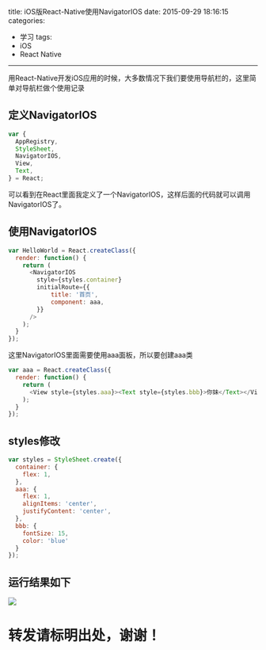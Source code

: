title: iOS版React-Native使用NavigatorIOS
date: 2015-09-29 18:16:15
categories:
- 学习
tags:
- iOS
- React Native
---
用React-Native开发iOS应用的时候，大多数情况下我们要使用导航栏的，这里简单对导航栏做个使用记录

## 定义NavigatorIOS

~~~javascript
var {
  AppRegistry,
  StyleSheet,
  NavigatorIOS,
  View,
  Text,
} = React;

~~~
<!--more-->

可以看到在React里面我定义了一个NavigatorIOS，这样后面的代码就可以调用NavigatorIOS了。

## 使用NavigatorIOS

~~~javascript
var HelloWorld = React.createClass({
  render: function() {
    return (
      <NavigatorIOS
        style={styles.container}
        initialRoute={{
            title: '首页',
            component: aaa,
        }}
      />
    );
  }
});
~~~

这里NavigatorIOS里面需要使用aaa面板，所以要创建aaa类

~~~javascript
var aaa = React.createClass({
  render: function() {
    return (
      <View style={styles.aaa}><Text style={styles.bbb}>你妹</Text></View>
    );
  }
});
~~~

## styles修改

~~~javascript
var styles = StyleSheet.create({
  container: {
    flex: 1,
  },
  aaa: {
    flex: 1,
    alignItems: 'center',
    justifyContent: 'center',
  },
  bbb: {
    fontSize: 15,
    color: 'blue'
  }
});
~~~

## 运行结果如下
![](http://120.24.60.216:4000/img/20150929181355.png)





# 转发请标明出处，谢谢！